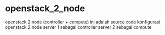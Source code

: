 openstack_2_node
================

openstack 2 node (controller + compute)
ini adalah source code konfigurasi openstack 2 node
server 1 sebagai controller
server 2 sebagai compute

